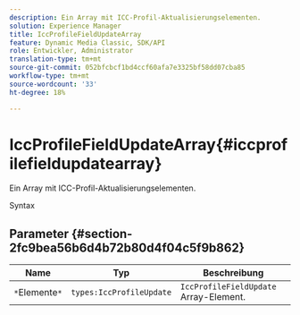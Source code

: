 ```yaml
---
description: Ein Array mit ICC-Profil-Aktualisierungselementen.
solution: Experience Manager
title: IccProfileFieldUpdateArray
feature: Dynamic Media Classic, SDK/API
role: Entwickler, Administrator
translation-type: tm+mt
source-git-commit: 052bfcbcf1bd4ccf60afa7e3325bf58dd07cba85
workflow-type: tm+mt
source-wordcount: '33'
ht-degree: 18%

---
```



# IccProfileFieldUpdateArray{#iccprofilefieldupdatearray}

Ein Array mit ICC-Profil-Aktualisierungselementen.

Syntax

## Parameter {#section-2fc9bea56b6d4b72b80d4f04c5f9b862}

| Name | Typ | Beschreibung |
|---|---|---|
| `*`Elemente`*` | `types:IccProfileUpdate` | `IccProfileFieldUpdate` Array-Element. |

